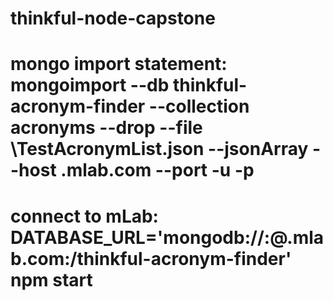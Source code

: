 # thinkful-node-capstone

# mongo import statement: mongoimport --db thinkful-acronym-finder --collection acronyms --drop --file <some-path>\TestAcronymList.json --jsonArray --host <dbprefix>.mlab.com --port <dbport> -u <dbuser> -p <dbpassword>

# connect to mLab: DATABASE_URL='mongodb://<dbuser>:<dbpassword>@<dbprefix>.mlab.com:<port>/thinkful-acronym-finder' npm start
